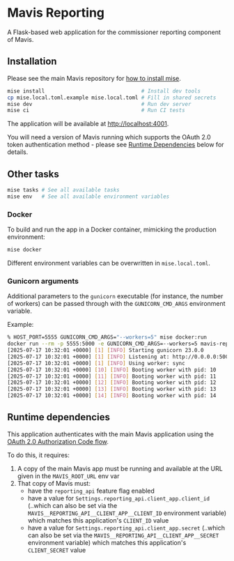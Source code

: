 # Mavis Reporting

A Flask-based web application for the commissioner reporting component of Mavis.

## Installation

Please see the main Mavis repository for [how to install
mise](https://github.com/nhsuk/manage-vaccinations-in-schools?tab=readme-ov-file#mise).

```sh
mise install                               # Install dev tools
cp mise.local.toml.example mise.local.toml # Fill in shared secrets
mise dev                                   # Run dev server
mise ci                                    # Run CI tests
```

The application will be available at <http://localhost:4001>.

You will need a version of Mavis running which supports the OAuth 2.0 token
authentication method - please see [Runtime Dependencies](#runtime-dependencies)
below for details.

## Other tasks

```sh
mise tasks # See all available tasks
mise env   # See all available environment variables
```

### Docker

To build and run the app in a Docker container, mimicking the production
environment:

```sh
mise docker
```

Different environment variables can be overwritten in `mise.local.toml`.

### Gunicorn arguments

Additional parameters to the `gunicorn` executable (for instance, the number of
workers) can be passed through with the `GUNICORN_CMD_ARGS` environment
variable.

Example:

```bash
% HOST_PORT=5555 GUNICORN_CMD_ARGS="--workers=5" mise docker:run
docker run --rm -p 5555:5000 -e GUNICORN_CMD_ARGS=--workers=5 mavis-reporting:latest
[2025-07-17 10:32:01 +0000] [1] [INFO] Starting gunicorn 23.0.0
[2025-07-17 10:32:01 +0000] [1] [INFO] Listening at: http://0.0.0.0:5000 (1)
[2025-07-17 10:32:01 +0000] [1] [INFO] Using worker: sync
[2025-07-17 10:32:01 +0000] [10] [INFO] Booting worker with pid: 10
[2025-07-17 10:32:01 +0000] [11] [INFO] Booting worker with pid: 11
[2025-07-17 10:32:01 +0000] [12] [INFO] Booting worker with pid: 12
[2025-07-17 10:32:01 +0000] [13] [INFO] Booting worker with pid: 13
[2025-07-17 10:32:01 +0000] [14] [INFO] Booting worker with pid: 14
```

## Runtime dependencies

This application authenticates with the main Mavis application using the [OAuth
2.0 Authorization Code
flow](https://datatracker.ietf.org/doc/html/rfc6749#section-4.1).

To do this, it requires:

1. A copy of the main Mavis app must be running and available at the URL given
   in the `MAVIS_ROOT_URL` env var
2. That copy of Mavis must:
   - have the `reporting_api` feature flag enabled
   - have a value for `Settings.reporting_api.client_app.client_id` (..which can
     also be set via the `MAVIS__REPORTING_API__CLIENT_APP__CLIENT_ID`
     environment variable) which matches this application's `CLIENT_ID` value
   - have a value for `Settings.reporting_api.client_app.secret` (..which can
     also be set via the `MAVIS__REPORTING_API__CLIENT_APP__SECRET` environment
     variable) which matches this application's `CLIENT_SECRET` value
